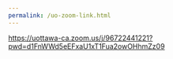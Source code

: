 ```yaml
---
permalink: /uo-zoom-link.html
---
```

https://uottawa-ca.zoom.us/j/96722441221?pwd=d1FnWWd5eEFxaU1xT1Fua2owOHhmZz09
